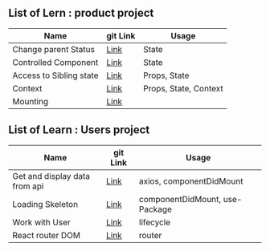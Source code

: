 ## List of Lern : product project

| Name                    | git Link                                                                                     | Usage                 |
| ----------------------- | -------------------------------------------------------------------------------------------- | --------------------- |
| Change parent Status    | [Link](https://github.com/sajjad-10/react-zero-to-hero-doc/tree/master/change-parent-status) | State                 |
| Controlled Component    | [Link](https://github.com/sajjad-10/react-zero-to-hero-doc/tree/master/controlled-component) | State                 |
| Access to Sibling state | [Link](https://github.com/sajjad-10)                                                         | Props, State          |
| Context                 | [Link](https://github.com/sajjad-10)                                                         | Props, State, Context |
| Mounting                | [Link](https://github.com/sajjad-10)                                                         |                       |

## List of Learn : Users project

| Name                          | git Link                                                                                     | Usage                          |
| ----------------------------- | -------------------------------------------------------------------------------------------- | ------------------------------ |
| Get and display data from api | [Link](https://github.com/sajjad-10/react-zero-to-hero-doc/tree/master/change-parent-status) | axios, componentDidMount       |
| Loading Skeleton              | [Link](https://github.com/sajjad-10/react-zero-to-hero-doc/tree/master/change-parent-status) | componentDidMount, use-Package |
| Work with User                | [Link](https://github.com/sajjad-10/react-zero-to-hero-doc/tree/master/change-parent-status) | lifecycle                      |
| React router DOM              | [Link](https://github.com/sajjad-10/)                                                        | router                         |
